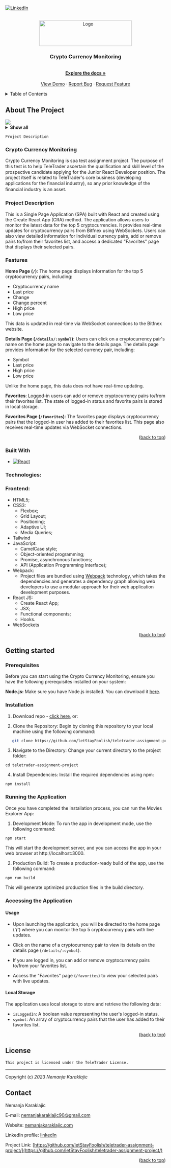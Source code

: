 [![LinkedIn][linkedin-shield]][linkedin-url]

<!-- PROJECT LOGO -->
<br />
<div align="center">
  <a href="https://www.teletrader.rs/">
    <img src="./src/assets/Header/Logo/logo.png" alt="Logo" width="290" height="80">
  </a>

<h3 align="center">Crypto Currency Monitoring</h3>

  <p align="center">
    <br />
    <a href="https://github.com/letStayFoolish/teletrader-assignment-project"><strong>Explore the docs »</strong></a>
    <br />
    <br />
    <a href="https://teletrader-assignment-project.vercel.app/">View Demo</a>
    ·
    <a href="https://github.com/letStayFoolish/teletrader-assignment-project/issues">Report Bug</a>
    ·
    <a href="https://github.com/letStayFoolish/teletrader-assignment-project/issues">Request Feature</a>
  </p>
</div>



<!-- TABLE OF CONTENTS -->
<details>
  <summary>Table of Contents</summary>
  <ol>
    <li>
      <a href="#about-the-project">About The Project</a>
      <ul>
        <li><a href="#built-with">Built With</a></li>
      </ul>
    </li>
    <li>
      <a href="#getting-started">Getting Started</a>
      <ul>
        <li><a href="#prerequisites">Prerequisites</a></li>
        <li><a href="#installation">Installation</a></li>
      </ul>
    </li>
    <li><a href="#figma-design">Figma Design</a></li>
    <li><a href="#projects-checklists">Project's checklists</a></li>
    <li><a href="#license">License</a></li>
    <li><a href="#contact">Contact</a></li>
  </ol>
</details>



<!-- ABOUT THE PROJECT -->
## About The Project

<img src="./src/assets/screens/screen-01.png">
<details><summary><b>Show all</b></summary>
<img src="./src/assets/screens/screen-04.png">
<img src="./src/assets/screens/screen-02.png">
<img src="./src/assets/screens/screen-03.png">
</details>

`Project Description`

### Crypto Currency Monitoring

Crypto Currency Monitoring is spa test assignment project. The purpose of this test is to help TeleTrader ascertain the qualiﬁcation and skill level of the prospective candidate applying for the Junior React Developer position.
The project itself is related to TeleTrader's core business (developing applications for the ﬁnancial industry), so any prior knowledge of the ﬁnancial industry is an asset.

### Project Description
This is a Single Page Application (SPA) built with React and created using the Create React App (CRA) method. The application allows users to monitor the latest data for the top 5 cryptocurrencies. It provides real-time updates for cryptocurrency pairs from Bitfnex using WebSockets. Users can also view detailed information for individual currency pairs, add or remove pairs to/from their favorites list, and access a dedicated "Favorites" page that displays their selected pairs.

### Features

**Home Page (`/`)**: The home page displays information for the top 5 cryptocurrency pairs, including:

 - Cryptocurrency name
 - Last price
 - Change
 - Change percent
 - High price
 - Low price

This data is updated in real-time via WebSocket connections to the Bitfnex website.

**Details Page (`/details/:symbol`)**: Users can click on a cryptocurrency pair's name on the home page to navigate to the details page. The details page provides information for the selected currency pair, including:

 - Symbol
 - Last price
 - High price
 - Low price

Unlike the home page, this data does not have real-time updating.

**Favorites**: Logged-in users can add or remove cryptocurrency pairs to/from their favorites list. The state of logged-in status and favorite pairs is stored in local storage.

**Favorites Page (`/favorites`)**: The favorites page displays cryptocurrency pairs that the logged-in user has added to their favorites list. This page also receives real-time updates via WebSocket connections.

<p align="right">(<a href="#readme-top">back to top</a>)</p>



### Built With

* [![React][React.js]][React-url]

### Technologies:
### Frontend:

- HTML5;
- CSS3:
    - Flexbox;
    - Grid Layout;
    - Positioning;
    - Adaptive UI;
    - Media Queries;
- Tailwind
- JavaScript:
    - CamelCase style;
    - Object-oriented programming;
    - Promise, asynchronous functions;
    - API (Application Programming Interface);
- Webpack:
    - Project files are bundled using [Webpack](https://webpack.js.org/) technology, which takes the dependencies and generates a dependency graph allowing web developers to use a modular approach for their web application development purposes.
- React JS:
    - Create React App;
    - JSX;
    - Functional components;
    - Hooks.
- WebSockets

<p align="right">(<a href="#readme-top">back to top</a>)</p>

<!-- GETTING STARTED -->
<!-- USAGE EXAMPLES -->
## Getting started

### Prerequisites

Before you can start using the Crypto Currency Monitoring, ensure you have the following prerequisites installed on your system:

**Node.js:** Make sure you have Node.js installed. You can download it [here](https://nodejs.org/en).

### Installation

1. Download repo - [click here](https://github.com/letStayFoolish/teletrader-assignment-project), or:

2. Clone the Repository: Begin by cloning this repository to your local machine using the following command:
```sh
   git clone https://github.com/letStayFoolish/teletrader-assignment-project
```

3. Navigate to the Directory: Change your current directory to the project folder:
```ssh
cd teletrader-assignment-project
```
4. Install Dependencies: Install the required dependencies using npm:
```ssh
npm install
```

### Running the Application

Once you have completed the installation process, you can run the Movies Explorer App:
1. Development Mode: To run the app in development mode, use the following command:
```ssh
npm start
```
This will start the development server, and you can access the app in your web browser at http://localhost:3000.

2. Production Build: To create a production-ready build of the app, use the following command:
```ssh
npm run build
```
This will generate optimized production files in the build directory.


### Accessing the Application

#### Usage
 - Upon launching the application, you will be directed to the home page ('**/**') where you can monitor the top 5 cryptocurrency pairs with live updates.

 - Click on the name of a cryptocurrency pair to view its details on the details page (`/details/:symbol`).

 - If you are logged in, you can add or remove cryptocurrency pairs to/from your favorites list.

 - Access the "Favorites" page (`/favorites`) to view your selected pairs with live updates.

#### Local Storage
The application uses local storage to store and retrieve the following data:

 - `isLoggedIn`: A boolean value representing the user's logged-in status.
 - `symbol`: An array of cryptocurrency pairs that the user has added to their favorites list.

<p align="right">(<a href="#readme-top">back to top</a>)</p>

<!-- FIGMA -->

<!-- CHECKLISTS -->

<!-- LICENSE -->
## License

````
This project is licensed under the TeleTrader License.
````
<hr>

Copyright (c) _2023_ _Nemanja Karaklajic_



<!-- CONTACT -->
## Contact

Nemanja Karaklajic

E-mail: [nemanjakaraklajic90@gmail.com](mailto:nemanjakaraklajic90@gmail.com)

Website: [nemanjakaraklajic.com](https://chilicode.netlify.app/)

LinkedIn profile: [linkedIn](https://twitter.com/twitter_handle)

Project Link: [https://github.com/letStayFoolish/teletrader-assignment-project/](https://github.com/letStayFoolish/teletrader-assignment-project/)


<p align="right">(<a href="#readme-top">back to top</a>)</p>




<!-- MARKDOWN LINKS & IMAGES -->
<!-- https://www.markdownguide.org/basic-syntax/#reference-style-links -->
[contributors-shield]: https://img.shields.io/github/contributors/github_username/repo_name.svg?style=for-the-badge
[contributors-url]: https://github.com/github_username/repo_name/graphs/contributors
[forks-shield]: https://img.shields.io/github/forks/github_username/repo_name.svg?style=for-the-badge
[forks-url]: https://github.com/github_username/repo_name/network/members
[stars-shield]: https://img.shields.io/github/stars/github_username/repo_name.svg?style=for-the-badge
[stars-url]: https://github.com/github_username/repo_name/stargazers
[issues-shield]: https://img.shields.io/github/issues/github_username/repo_name.svg?style=for-the-badge
[issues-url]: https://github.com/github_username/repo_name/issues
[license-shield]: https://img.shields.io/github/license/github_username/repo_name.svg?style=for-the-badge
[license-url]: https://github.com/github_username/repo_name/blob/master/LICENSE.txt
[linkedin-shield]: https://img.shields.io/badge/-LinkedIn-black.svg?style=for-the-badge&logo=linkedin&colorB=555
[linkedin-url]: https://www.linkedin.com/in/nemanjakaraklajic30111990/
[product-screenshot]: images/screenshot.png
[Next.js]: https://img.shields.io/badge/next.js-000000?style=for-the-badge&logo=nextdotjs&logoColor=white
[Next-url]: https://nextjs.org/
[React.js]: https://img.shields.io/badge/React-20232A?style=for-the-badge&logo=react&logoColor=61DAFB
[React-url]: https://reactjs.org/
[Vue.js]: https://img.shields.io/badge/Vue.js-35495E?style=for-the-badge&logo=vuedotjs&logoColor=4FC08D
[Vue-url]: https://vuejs.org/
[Angular.io]: https://img.shields.io/badge/Angular-DD0031?style=for-the-badge&logo=angular&logoColor=white
[Angular-url]: https://angular.io/
[Svelte.dev]: https://img.shields.io/badge/Svelte-4A4A55?style=for-the-badge&logo=svelte&logoColor=FF3E00
[Svelte-url]: https://svelte.dev/
[Laravel.com]: https://img.shields.io/badge/Laravel-FF2D20?style=for-the-badge&logo=laravel&logoColor=white
[Laravel-url]: https://laravel.com
[Bootstrap.com]: https://img.shields.io/badge/Bootstrap-563D7C?style=for-the-badge&logo=bootstrap&logoColor=white
[Bootstrap-url]: https://getbootstrap.com
[JQuery.com]: https://img.shields.io/badge/jQuery-0769AD?style=for-the-badge&logo=jquery&logoColor=white
[JQuery-url]: https://jquery.com 
